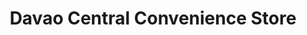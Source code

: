 ---
title: "Davao Central Convenience Store"
url: /davao-city/davao-central-convenience-store/
shop: convenience
---